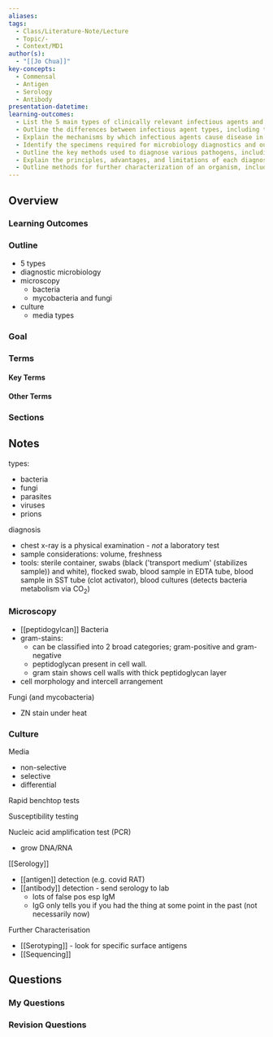 ```yaml
---
aliases: 
tags:
  - Class/Literature-Note/Lecture
  - Topic/-
  - Context/MD1
author(s):
  - "[[Jo Chua]]"
key-concepts:
  - Commensal
  - Antigen
  - Serology
  - Antibody
presentation-datetime: 
learning-outcomes:
  - List the 5 main types of clinically relevant infectious agents and provide examples.
  - Outline the differences between infectious agent types, including their structure and mechanism of replication.
  - Explain the mechanisms by which infectious agents cause disease in the human body.
  - Identify the specimens required for microbiology diagnostics and outline how specimen collection, transport, and processing impact diagnostic results.
  - Outline the key methods used to diagnose various pathogens, including microscopy, culture, molecular, and serological techniques.
  - Explain the principles, advantages, and limitations of each diagnostic method for pathogens.
  - Outline methods for further characterization of an organism, including susceptibility testing, serotyping, and sequencing.
---
```



## Overview 
### Learning Outcomes

### Outline

- 5 types
- diagnostic microbiology
- microscopy
	- bacteria
	- mycobacteria and fungi 
- culture
	- media types
### Goal

### Terms
#### Key Terms

#### Other Terms

### Sections


## Notes

types:
- bacteria
- fungi
- parasites
- viruses
- prions

diagnosis
- chest x-ray is a physical examination - *not* a laboratory test
- sample considerations: volume, freshness
- tools: sterile container, swabs (black ('transport medium' (stabilizes sample)) and white), flocked swab, blood sample in EDTA tube, blood sample in SST tube (clot activator), blood cultures (detects bacteria metabolism via CO<sub>2</sub>)

### Microscopy
- [[peptidogylcan]]
Bacteria
- gram-stains:
	- can be classified into 2 broad categories; gram-positive and gram-negative
	- peptidoglycan present in cell wall. 
	- gram stain shows cell walls with thick peptidoglycan layer
-  cell morphology and intercell arrangement

Fungi (and mycobacteria)
- ZN stain under heat
### Culture
Media
- non-selective
- selective
- differential

Rapid benchtop tests

Susceptibility testing

Nucleic acid amplification test (PCR)
- grow DNA/RNA

[[Serology]]
- [[antigen]] detection (e.g. covid RAT)
- [[antibody]] detection - send serology to lab
	- lots of false pos esp IgM
	- IgG only tells you if you had the thing at some point in the past (not necessarily now)

Further Characterisation
- [[Serotyping]] - look for specific surface antigens
- [[Sequencing]]
## Questions

### My Questions
### Revision Questions






